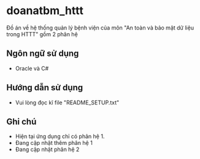 # doanatbm_httt
Đồ án về hệ thống quản lý bệnh viện của môn "An toàn và bảo mật dữ liệu trong HTTT" gồm 2 phân hệ

## Ngôn ngữ sử dụng
- Oracle và C#

## Hướng dẫn sử dụng
- Vui lòng đọc kĩ file "README_SETUP.txt"

## Ghi chú
- Hiện tại ứng dụng chỉ có phân hệ 1. 
- Đang cập nhật thêm phân hệ 1
- Đang cập nhật phân hệ 2

